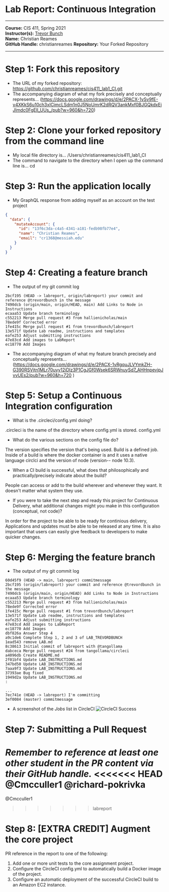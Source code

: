 # Lab Report: Continuous Integration
___
**Course:** CIS 411, Spring 2021  
**Instructor(s):** [Trevor Bunch](https://github.com/trevordbunch)  
**Name:** Christian Reames  
**GitHub Handle:** christianreames
**Repository:** Your Forked Repository
___

# Step 1: Fork this repository
- The URL of my forked repository: https://github.com/christianreames/cis411_lab1_CI.git
- The accompanying diagram of what my fork precisely and conceptually represents... 
(https://docs.google.com/drawings/d/e/2PACX-1vSv9fE-v4XKkS6u10ch3xICimcLSdm1n0J5NoUmrK2dRQV3ankMxf0BJGQkdxEjJImdc0FgEll_UUs_/pub?w=960&h=720)

# Step 2: Clone your forked repository from the command line  
- My local file directory is... /Users/christianreames/cis411_lab1_CI
- The command to navigate to the directory when I open up the command line is...
cd

# Step 3: Run the application locally
- My GraphQL response from adding myself as an account on the test project
``` json
{
  "data": {
    "mutateAccount": {
      "id": "13f6c3da-c4a5-4341-a181-fedb98fb77e4",
      "name": "Christian Reames",
      "email": "cr1368@messiah.edu"
    }
  }
}
``` 

# Step 4: Creating a feature branch
- The output of my git commit log
```  
2bcf195 (HEAD -> labreport, origin/labreport) your commit and reference @trevordbunch in the message
7490dcb (origin/main, origin/HEAD, main) Add Links to Node in Instructions
ecaaa53 Update branch terminology
c552213 Merge pull request #3 from hallienicholas/main
78ede9f Corrected error
1fe415c Merge pull request #1 from trevordbunch/labreport
13e571f Update Lab readme, instructions and templates
eafe253 Adjust submitting instructions
47e83cd Add images to LabReport
ec18770 Add Images
```
- The accompanying diagram of what my feature branch precisely and conceptually represents...
(https://docs.google.com/drawings/d/e/2PACX-1vRgquJLVYmkZH-G390RSVjtn1MLr70uyv12iDlz3P1CgJGf0Wsek6SRWnuySd7_AHHnpevjpJvvUEs2/pub?w=960&h=720 )

# Step 5: Setup a Continuous Integration configuration
- What is the .circleci/config.yml doing?  

.circleci is the name of the directory where config.yml is stored. config.yml 

- What do the various sections on the config file do?  

The version specifies the version that's being used. Build is a defined job. Inside of a build is where the docker container is and it uses a native language circlci and the version of node (version-- node 10.3).  

- When a CI build is successful, what does that philosophically and practically/precisely indicate about the build?  

People can access or add to the build wherever and whenever they want. It doesn't matter what system they use. 

- If you were to take the next step and ready this project for Continuous Delivery, what additional changes might you make in this configuration (conceptual, not code)?  

In order for the project to be able to be ready for continious delivery, Applications and updates must be able to be released at any time. It is also important that users can easily give feedback to developers to make quicker changes. 

# Step 6: Merging the feature branch
* The output of my git commit log
```
60d45f9 (HEAD -> main, labreport) commitmessage
2bcf195 (origin/labreport) your commit and reference @trevordbunch in the message
7490dcb (origin/main, origin/HEAD) Add Links to Node in Instructions
ecaaa53 Update branch terminology
c552213 Merge pull request #3 from hallienicholas/main
78ede9f Corrected error
1fe415c Merge pull request #1 from trevordbunch/labreport
13e571f Update Lab readme, instructions and templates
eafe253 Adjust submitting instructions
47e83cd Add images to LabReport
ec18770 Add Images
dbf826a Answer Step 4
a9c1de6 Complete Step 1, 2 and 3 of LAB_TREVORDBUNCH
1ead543 remove LAB.md
8c38613 Initial commit of labreport with @tangollama
dabceca Merge pull request #24 from tangollama/circleci
a4096db Create README.md
2f01bf4 Update LAB_INSTRUCTIONS.md
347bd50 Update LAB_INSTRUCTIONS.md
7aaa9f3 Update LAB_INSTRUCTIONS.md
37393ae Bug fixed
1949d2a Update LAB_INSTRUCTIONS.md
:

...
7ec741e (HEAD -> labreport) I'm committing
3ef0084 (master) commitmessage
```

* A screenshot of the _Jobs_ list in CircleCI
![CircleCI Success](https://docs.google.com/document/d/e/2PACX-1vQP52JuN_YhFy1Pe29g7XAYubQeGOffCQn49PdKyMAWiRncumvSmt8bxU9UQlULVdcZg5smxUrQVL8V/pub)

# Step 7: Submitting a Pull Request
_Remember to reference at least one other student in the PR content via their GitHub handle._
<<<<<<< HEAD
@Cmcculler1 @richard-pokrivka
=======
@Cmcculler1
>>>>>>> labreport


# Step 8: [EXTRA CREDIT] Augment the core project
PR reference in the report to one of the following:
1. Add one or more unit tests to the core assignment project. 
2. Configure the CircleCI config.yml to automatically build a Docker image of the project.
3. Configure an automatic deployment of the successful CircleCI build to an Amazon EC2 instance.
